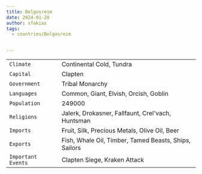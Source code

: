 ```yaml
---
title: Belgosreim
date: 2024-01-28
author: sfakias
tags:
  - countries/Belgosreim


---
```

| | |
| --- | --- |
| `Climate` | Continental Cold, Tundra |
| `Capital` | Clapten |
| `Government` | Tribal Monarchy |
| `Languages` | Common, Giant, Elvish, Orcish, Goblin |
| `Population` | 249000 |
| `Religions` | Jalerk, Drokasner, Fallfaunt, Crel'vach, Huntsman |
| `Imports` | Fruit, Silk, Precious Metals, Olive Oil, Beer |
| `Exports` | Fish, Whale Oil, Timber, Tamed Beasts, Ships, Sailors |
| `Important Events` | Clapten Siege, Kraken Attack |

